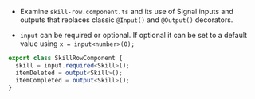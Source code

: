 - Examine `skill-row.component.ts` and its use of Signal inputs and outputs that replaces classic `@Input()` and `@Output()` decorators.

- `input` can be required or optional. If optional it can be set to a default value using `x = input<number>(0);`

```typescript
export class SkillRowComponent {
  skill = input.required<Skill>();
  itemDeleted = output<Skill>();
  itemCompleted = output<Skill>();
}
```